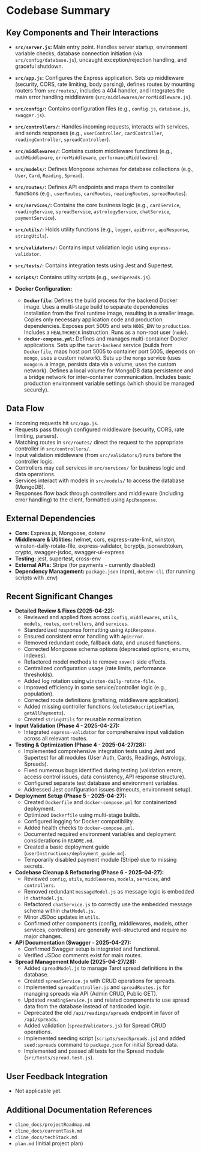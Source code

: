 # Codebase Summary

## Key Components and Their Interactions
- **`src/server.js`:** Main entry point. Handles server startup, environment variable checks, database connection initiation (via `src/config/database.js`), uncaught exception/rejection handling, and graceful shutdown.
- **`src/app.js`:** Configures the Express application. Sets up middleware (security, CORS, rate limiting, body parsing), defines routes by mounting routers from `src/routes/`, includes a 404 handler, and integrates the main error handling middleware (`src/middlewares/errorMiddleware.js`).
- **`src/config/`:** Contains configuration files (e.g., `config.js`, `database.js`, `swagger.js`).
- **`src/controllers/`:** Handles incoming requests, interacts with services, and sends responses (e.g., `userController`, `cardController`, `readingController`, `spreadController`).
- **`src/middlewares/`:** Contains custom middleware functions (e.g., `authMiddleware`, `errorMiddleware`, `performanceMiddleware`).
- **`src/models/`:** Defines Mongoose schemas for database collections (e.g., `User`, `Card`, `Reading`, `Spread`).
- **`src/routes/`:** Defines API endpoints and maps them to controller functions (e.g., `userRoutes`, `cardRoutes`, `readingRoutes`, `spreadRoutes`).
- **`src/services/`:** Contains the core business logic (e.g., `cardService`, `readingService`, `spreadService`, `astrologyService`, `chatService`, `paymentService`).
- **`src/utils/`:** Holds utility functions (e.g., `logger`, `apiError`, `apiResponse`, `stringUtils`).
- **`src/validators/`:** Contains input validation logic using `express-validator`.
- **`src/tests/`:** Contains integration tests using Jest and Supertest.
- **`scripts/`:** Contains utility scripts (e.g., `seedSpreads.js`).

- **Docker Configuration:**
    - **`Dockerfile`:** Defines the build process for the backend Docker image. Uses a multi-stage build to separate dependencies installation from the final runtime image, resulting in a smaller image. Copies only necessary application code and production dependencies. Exposes port 5005 and sets `NODE_ENV` to `production`. Includes a `HEALTHCHECK` instruction. Runs as a non-root user (`node`).
    - **`docker-compose.yml`:** Defines and manages multi-container Docker applications. Sets up the `tarot-backend` service (builds from `Dockerfile`, maps host port 5005 to container port 5005, depends on `mongo`, uses a custom network). Sets up the `mongo` service (uses `mongo:6.0` image, persists data via a volume, uses the custom network). Defines a local volume for MongoDB data persistence and a bridge network for inter-container communication. Includes basic production environment variable settings (which should be managed securely).

## Data Flow
- Incoming requests hit `src/app.js`.
- Requests pass through configured middleware (security, CORS, rate limiting, parsers).
- Matching routes in `src/routes/` direct the request to the appropriate controller in `src/controllers/`.
- Input validation middleware (from `src/validators/`) runs before the controller logic.
- Controllers may call services in `src/services/` for business logic and data operations.
- Services interact with models in `src/models/` to access the database (MongoDB).
- Responses flow back through controllers and middleware (including error handling) to the client, formatted using `ApiResponse`.

## External Dependencies
- **Core:** Express.js, Mongoose, dotenv
- **Middleware & Utilities:** helmet, cors, express-rate-limit, winston, winston-daily-rotate-file, express-validator, bcryptjs, jsonwebtoken, crypto, swagger-jsdoc, swagger-ui-express
- **Testing:** jest, supertest, cross-env
- **External APIs:** Stripe (for payments - currently disabled)
- **Dependency Management:** `package.json` (npm), `dotenv-cli` (for running scripts with .env)

## Recent Significant Changes
- **Detailed Review & Fixes (2025-04-22):**
    - Reviewed and applied fixes across `config`, `middlewares`, `utils`, `models`, `routes`, `controllers`, and `services`.
    - Standardized response formatting using `ApiResponse`.
    - Ensured consistent error handling with `ApiError`.
    - Removed redundant code, fallback data, and unused functions.
    - Corrected Mongoose schema options (deprecated options, enums, indexes).
    - Refactored model methods to remove `save()` side effects.
    - Centralized configuration usage (rate limits, performance thresholds).
    - Added log rotation using `winston-daily-rotate-file`.
    - Improved efficiency in some service/controller logic (e.g., population).
    - Corrected route definitions (prefixing, middleware application).
    - Added missing controller functions (`deleteSubscriptionPlan`, `getAllPayments`).
    - Created `stringUtils` for reusable normalization.
- **Input Validation (Phase 4 - 2025-04-27):**
    - Integrated `express-validator` for comprehensive input validation across all relevant routes.
- **Testing & Optimization (Phase 4 - 2025-04-27/28):**
    - Implemented comprehensive integration tests using Jest and Supertest for all modules (User Auth, Cards, Readings, Astrology, Spreads).
    - Fixed numerous bugs identified during testing (validation errors, access control issues, data consistency, API response structure).
    - Configured separate test database and environment variables.
    - Addressed Jest configuration issues (timeouts, environment setup).
- **Deployment Setup (Phase 5 - 2025-04-27):**
    - Created `Dockerfile` and `docker-compose.yml` for containerized deployment.
    - Optimized `Dockerfile` using multi-stage builds.
    - Configured logging for Docker compatibility.
    - Added health checks to `docker-compose.yml`.
    - Documented required environment variables and deployment considerations in `README.md`.
    - Created a basic deployment guide (`userInstructions/deployment_guide.md`).
    - Temporarily disabled payment module (Stripe) due to missing secrets.
- **Codebase Cleanup & Refactoring (Phase 6 - 2025-04-27):**
    - Reviewed `config`, `utils`, `middlewares`, `models`, `services`, and `controllers`.
    - Removed redundant `messageModel.js` as message logic is embedded in `chatModel.js`.
    - Refactored `chatService.js` to correctly use the embedded message schema within `chatModel.js`.
    - Minor JSDoc updates in `utils`.
    - Confirmed other components (config, middlewares, models, other services, controllers) are generally well-structured and require no major changes.
- **API Documentation (Swagger - 2025-04-27):**
    - Confirmed Swagger setup is integrated and functional.
    - Verified JSDoc comments exist for main routes.
- **Spread Management Module (2025-04-27/28):**
    - Added `spreadModel.js` to manage Tarot spread definitions in the database.
    - Created `spreadService.js` with CRUD operations for spreads.
    - Implemented `spreadController.js` and `spreadRoutes.js` for managing spreads via API (Admin CRUD, Public GET).
    - Updated `readingService.js` and related components to use spread data from the database instead of hardcoded logic.
    - Deprecated the old `/api/readings/spreads` endpoint in favor of `/api/spreads`.
    - Added validation (`spreadValidators.js`) for Spread CRUD operations.
    - Implemented seeding script (`scripts/seedSpreads.js`) and added `seed:spreads` command to `package.json` for initial Spread data.
    - Implemented and passed all tests for the Spread module (`src/tests/spread.test.js`).

## User Feedback Integration
- Not applicable yet.

## Additional Documentation References
- `cline_docs/projectRoadmap.md`
- `cline_docs/currentTask.md`
- `cline_docs/techStack.md`
- `plan.md` (Initial project plan)
